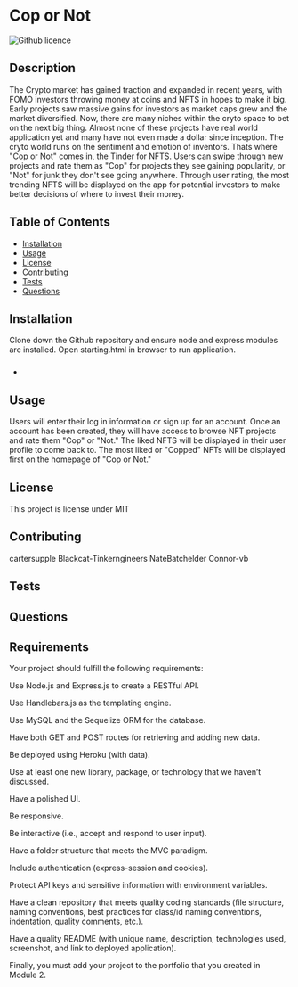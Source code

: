 # Cop or Not

![Github licence](http://img.shields.io/badge/license-MIT-blue.svg)

## Description 
The Crypto market has gained traction and expanded in recent years, with FOMO investors throwing money at coins and NFTS in hopes to make it big. Early projects saw massive gains for investors as market caps grew and the market diversified. Now, there are many niches within the cryto space to bet on the next big thing. Almost none of these projects have real world application yet and many have not even made a dollar since inception. The cryto world runs on the sentiment and emotion of inventors. Thats where "Cop or Not" comes in, the Tinder for NFTS. Users can swipe through new projects and rate them as "Cop" for projects they see gaining popularity, or "Not" for junk they don't see going anywhere. Through user rating, the most trending NFTS will be displayed on the app for potential investors to make better decisions of where to invest their money. 

## Table of Contents
* [Installation](#installation)
* [Usage](#usage)
* [License](#license)
* [Contributing](#contributing)
* [Tests](#tests)
* [Questions](#questions)

## Installation 
Clone down the Github repository and ensure node and express modules are installed. Open starting.html in browser to run application. 

###
*

## Usage 
Users will enter their log in information or sign up for an account. Once an account has been created, they will have access to browse NFT projects and rate them "Cop" or "Not." The liked NFTS will be displayed in their user profile to come back to. The most liked or "Copped" NFTs will be displayed first on the homepage of "Cop or Not." 
## License 
This project is license under MIT

## Contributing 
cartersupple
Blackcat-Tinkerngineers
NateBatchelder
Connor-vb
## Tests

## Questions

## Requirements
Your project should fulfill the following requirements:

Use Node.js and Express.js to create a RESTful API.

Use Handlebars.js as the templating engine.

Use MySQL and the Sequelize ORM for the database.

Have both GET and POST routes for retrieving and adding new data.

Be deployed using Heroku (with data).

Use at least one new library, package, or technology that we haven’t discussed.

Have a polished UI.

Be responsive.

Be interactive (i.e., accept and respond to user input).

Have a folder structure that meets the MVC paradigm.

Include authentication (express-session and cookies).

Protect API keys and sensitive information with environment variables.

Have a clean repository that meets quality coding standards (file structure, naming conventions, best practices for class/id naming conventions, indentation, quality comments, etc.).

Have a quality README (with unique name, description, technologies used, screenshot, and link to deployed application).

Finally, you must add your project to the portfolio that you created in Module 2.

## 